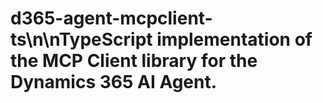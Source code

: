# d365-agent-mcpclient-ts\n\nTypeScript implementation of the MCP Client library for the Dynamics 365 AI Agent.
